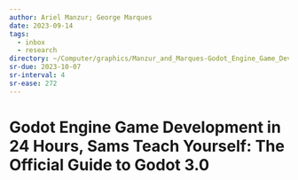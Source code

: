 ```yaml
---
author: Ariel Manzur; George Marques
date: 2023-09-14
tags:
  - inbox
  - research
directory: ~/Computer/graphics/Manzur_and_Marques-Godot_Engine_Game_Development/
sr-due: 2023-10-07
sr-interval: 4
sr-ease: 272
---
```


# Godot Engine Game Development in 24 Hours, Sams Teach Yourself: The Official Guide to Godot 3.0


